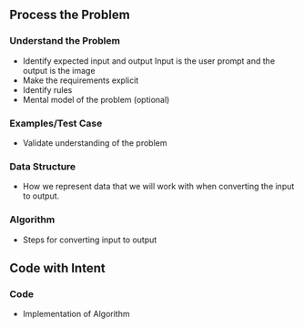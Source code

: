 ## Process the Problem

### Understand the Problem
- Identify expected input and output
Input is the user prompt and the output is the image 
- Make the requirements explicit
- Identify rules
- Mental model of the problem (optional)
### Examples/Test Case
- Validate understanding of the problem
### Data Structure
- How we represent data that we will work with when converting the input to output.
### Algorithm
- Steps for converting input to output
## Code with Intent
### Code
- Implementation of Algorithm



### 